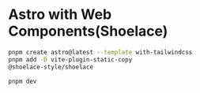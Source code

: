 # Astro with Web Components(Shoelace)

```sh
pnpm create astro@latest --template with-tailwindcss
pnpm add -D vite-plugin-static-copy
@shoelace-style/shoelace
```

```sh
pnpm dev
```
